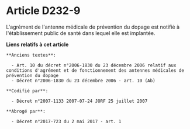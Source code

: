 # Article D232-9

L'agrément de l'antenne médicale de prévention du dopage est notifié à l'établissement public de santé dans lequel elle est
implantée.

**Liens relatifs à cet article**

	**Anciens textes**:

	  - Art. 10 du décret n°2006-1830 du 23 décembre 2006 relatif aux conditions d'agrément et de fonctionnement des antennes médicales de prévention du dopage
	  - Décret n°2006-1830 du 23 décembre 2006 - art. 10 (Ab)

	**Codifié par**:

	  - Décret n°2007-1133 2007-07-24 JORF 25 juillet 2007

	**Abrogé par**:

	  - Décret n°2017-723 du 2 mai 2017 - art. 1

